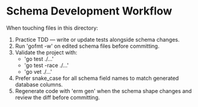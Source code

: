 # Schema Development Workflow

When touching files in this directory:

1. Practice TDD — write or update tests alongside schema changes.
2. Run 'gofmt -w' on edited schema files before committing.
3. Validate the project with:
   - 'go test ./...'
   - 'go test -race ./...'
   - 'go vet ./...'
4. Prefer snake_case for all schema field names to match generated database columns.
5. Regenerate code with 'erm gen' when the schema shape changes and review the diff before committing.
